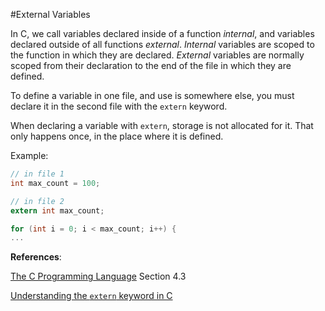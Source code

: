 #External Variables

In C, we call variables declared inside of a function *internal*, and variables
declared outside of all functions *external*. *Internal* variables are scoped to
the function in which they are declared. *External* variables are normally scoped
from their declaration to the end of the file in which they are defined.

To define a variable in one file, and use is somewhere else, you must declare it
in the second file with the `extern` keyword.

When declaring a variable with `extern`, storage is not allocated for it. That
only happens once, in the place where it is defined.

Example:
```c
// in file 1
int max_count = 100;
```

```c
// in file 2
extern int max_count;

for (int i = 0; i < max_count; i++) {
...
```

**References**:

[The C Programming Language][k-r-p80] Section 4.3

[Understanding the `extern` keyword in C][understanding-extern]

[k-r-p80]: http://www.iups.org/media/meeting_minutes/C.pdf#page=63
[understanding-extern]: http://www.geeksforgeeks.org/understanding-extern-keyword-in-c/
